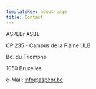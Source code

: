 ```yaml
---
templateKey: about-page
title: Contact
---
```

ASPEBr ASBL

CP 235 - Campus de la Plaine ULB

Bd. du Triomphe

1050 Bruxelles

e-Mail:  info@aspebr.be

<script type="text/javascript" src="//downloads.mailchimp.com/js/signup-forms/popup/unique-methods/embed.js" data-dojo-config="usePlainJson: true, isDebug: false"></script><script type="text/javascript">window.dojoRequire(["mojo/signup-forms/Loader"], function(L) { L.start({"baseUrl":"mc.us17.list-manage.com","uuid":"5a859802f5c49ee57d8d39356","lid":"5c5c5bd09e","uniqueMethods":true}) })</script>
